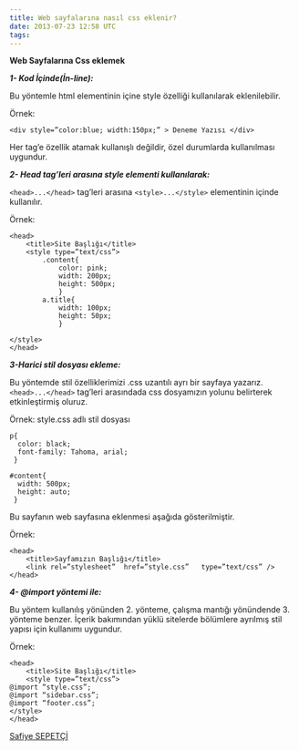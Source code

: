 ```yaml
---
title: Web sayfalarına nasıl css eklenir?
date: 2013-07-23 12:58 UTC
tags:
---
```


**Web Sayfalarına Css eklemek**

***1- Kod İçinde(İn-line):***

Bu yöntemle html elementinin içine style özelliği kullanılarak eklenilebilir.

Örnek:

    <div style=”color:blue; width:150px;” > Deneme Yazısı </div>


Her tag’e özellik atamak kullanışlı değildir, özel durumlarda kullanılması uygundur.

***2- Head tag’leri arasına style elementi kullanılarak:***

`<head>...</head>` tag’leri arasına `<style>...</style>` elementinin içinde kullanılır.

Örnek:

    <head>
        <title>Site Başlığı</title>
        <style type=”text/css”>
            .content{
                color: pink;
                width: 200px;
                height: 500px;
                }
            a.title{
                width: 100px;
                height: 50px;
                }

    </style>
    </head>


***3-Harici stil dosyası ekleme:***

Bu yöntemde stil özelliklerimizi .css uzantılı ayrı bir sayfaya yazarız. `<head>...</head>` tag’leri arasındada css dosyamızın yolunu belirterek etkinleştirmiş oluruz.

Örnek: style.css adlı stil dosyası

    p{
      color: black;
      font-family: Tahoma, arial;
     }

    #content{
      width: 500px;
      height: auto;
     }


Bu sayfanın web sayfasına eklenmesi aşağıda gösterilmiştir.

Örnek:

    <head>
        <title>Sayfamızın Başlığı</title>
        <link rel=”stylesheet”  href=”style.css”   type=”text/css” />
    </head>


***4- @import yöntemi ile:***

Bu yöntem kullanılış yönünden 2. yönteme, çalışma mantığı yönündende 3. yönteme benzer. İçerik bakımından yüklü sitelerde bölümlere ayrılmış stil yapısı için kullanımı uygundur.

Örnek:

    <head>
        <title>Site Başlığı</title>
        <style type=”text/css”>
    @import “style.css”;
    @import “sidebar.css”;
    @import “footer.css”;
    </style>
    </head>


[Safiye SEPETÇİ](http://twitter.com/hamitturkukaya)